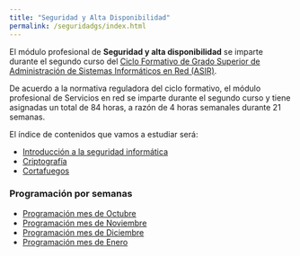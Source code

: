 ```yaml
---
title: "Seguridad y Alta Disponibilidad"
permalink: /seguridadgs/index.html
---
```


El módulo profesional de **Seguridad y alta disponibilidad** se imparte durante el segundo curso del [Ciclo Formativo de Grado Superior de Administración de Sistemas Informáticos en Red (ASIR)](http://www.aapri.es/curriculo/fp/asir).

De acuerdo a la normativa reguladora del ciclo formativo, el módulo profesional de Servicios en red se imparte durante el segundo curso y tiene asignadas un total de 84 horas, a razón de 4 horas semanales durante 21 semanas.

El índice de contenidos que vamos a estudiar será:

* [Introducción a la seguridad informática](u01)
* [Criptografía](u02)
* [Cortafuegos](u03)

<!--
* [Redes Privadas Virtuales](u04)
* [Clusters de alta disponibiilidad](u05)
-->

### Programación por semanas

* [Programación mes de Octubre](programacion1.html)
* [Programación mes de Noviembre](programacion2.html)
* [Programación mes de Diciembre](programacion3.html)
* [Programación mes de Enero](programacion4.html)